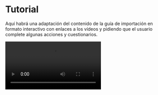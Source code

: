 <script>
  import { Video } from 'flowbite-svelte';
</script>

 # Tutorial

Aquí habrá una adaptación del contenido de la guía de importación en formato
interactivo con enlaces a los vídeos y pidiendo que el usuario
complete algunas acciones y cuestionarios.

<Video src="/src/lib/videos/1intro-catastro.webm" controls trackSrc="1intro-catastro.webm" />

Lorem ipsum dolor sit amet, consectetur adipiscing elit, sed do eiusmod tempor incididunt ut labore et dolore magna aliqua. Egestas congue quisque egestas diam in arcu cursus euismod. Nulla pellentesque dignissim enim sit amet venenatis. Adipiscing elit ut aliquam purus sit amet luctus. Turpis massa sed elementum tempus egestas sed sed risus pretium. Egestas integer eget aliquet nibh. Odio eu feugiat pretium nibh ipsum consequat nisl. Nibh praesent tristique magna sit amet. Vitae auctor eu augue ut lectus arcu bibendum at. Ultricies leo integer malesuada nunc vel risus commodo viverra. Diam in arcu cursus euismod quis viverra nibh cras. Semper auctor neque vitae tempus quam pellentesque nec nam aliquam. Tempor nec feugiat nisl pretium fusce id velit ut tortor. Tellus elementum sagittis vitae et leo duis ut. Ante metus dictum at tempor commodo ullamcorper a. Tortor pretium viverra suspendisse potenti nullam ac tortor vitae. Donec adipiscing tristique risus nec.

Amet consectetur adipiscing elit pellentesque habitant morbi tristique senectus et. Netus et malesuada fames ac turpis egestas sed tempus urna. Scelerisque varius morbi enim nunc. Ut morbi tincidunt augue interdum velit euismod in pellentesque. Posuere morbi leo urna molestie at. A arcu cursus vitae congue. Pretium fusce id velit ut tortor pretium. Ornare quam viverra orci sagittis eu volutpat odio facilisis mauris. Risus commodo viverra maecenas accumsan lacus. Blandit turpis cursus in hac habitasse platea. Sed lectus vestibulum mattis ullamcorper. Potenti nullam ac tortor vitae purus faucibus ornare suspendisse. Maecenas pharetra convallis posuere morbi leo urna molestie.

Sed turpis tincidunt id aliquet risus. Id velit ut tortor pretium. Ipsum faucibus vitae aliquet nec ullamcorper sit amet risus. Fermentum iaculis eu non diam phasellus vestibulum lorem sed. Sagittis vitae et leo duis. Tempus quam pellentesque nec nam aliquam sem. Elit ut aliquam purus sit amet luctus venenatis. Rhoncus est pellentesque elit ullamcorper dignissim cras tincidunt. Eget nulla facilisi etiam dignissim diam quis enim. Eu feugiat pretium nibh ipsum consequat. Mauris commodo quis imperdiet massa tincidunt nunc pulvinar sapien. Arcu non odio euismod lacinia at quis risus.
